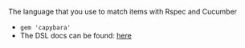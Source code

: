The language that you use to match items with Rspec and Cucumber

* `gem 'capybara'`
* The DSL docs can be found: [here][1]

[1]: http://rubydoc.info/github/jnicklas/capybara/file/README.md#The_DSL